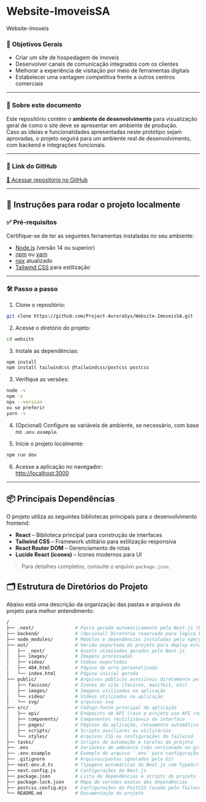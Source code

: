 # Website-ImoveisSA
Website-Imoveis

### 🎯 Objetivos Gerais

- Criar um site de hospedagem de imoveis 
- Desenvolver canais de comunicação integrados com os clientes  
- Melhorar a experiência de visitação por meio de ferramentas digitais  
- Estabelecer uma vantagem competitiva frente a outros centros comerciais  

---

### 📝 Sobre este documento

Este repositório contém o **ambiente de desenvolvimento** para visualização geral de como o site deve se apresentar em ambiente de produção.  
Caso as ideias e funcionalidades apresentadas neste protótipo sejam aprovadas, o projeto seguirá para um ambiente real de desenvolvimento, com backend e integrações funcionais.

---

### 🔗 Link do GitHub

[🔗 Acessar repositório no GitHub](https://github.com/Project-AuroraSys/Website-ImoveisSA.git)

---

## 🚀 Instruções para rodar o projeto localmente

### ✅ Pré-requisitos

Certifique-se de ter as seguintes ferramentas instaladas no seu ambiente:

- [Node.js](https://nodejs.org/pt) (versão 14 ou superior)  
- [npm](https://docs.npmjs.com/about-npm) ou [yarn](https://classic.yarnpkg.com/lang/en/docs/install/#windows-stable)
- [npx](https://www.npmjs.com/package/npx) atualizado  
- [Tailwind CSS](https://tailwindcss.com/docs/installation/using-vite) para estilização

---

### 🛠️ Passo a passo

1. Clone o repositório:

```bash
git clone https://github.com/Project-AuroraSys/Website-ImoveisSA.git
```

2. Acesse o diretório do projeto:

```bash
cd website
```

3. Instale as dependências:

```bash
npm install
npm install tailwindcss @tailwindcss/postcss postcss

```

3. Verifique as versões:

```bash
node -v
npm -v
npx --version
ou se preferir 
yarn -v
```

4. (Opcional) Configure as variáveis de ambiente, se necessário, com base no `.env.example`.

5. Inicie o projeto localmente:

```bash
npm run dev
```

6. Acesse a aplicação no navegador:  
[http://localhost:3000](http://localhost:3000)

---

## 📦 Principais Dependências

O projeto utiliza as seguintes bibliotecas principais para o desenvolvimento frontend:

- **React** – Biblioteca principal para construção de interfaces  
- **Tailwind CSS** – Framework utilitário para estilização responsiva  
- **React Router DOM** – Gerenciamento de rotas  
- **Lucide React (ícones)** – Ícones modernos para UI  

> Para detalhes completos, consulte o arquivo `package.json`.

## 🗂️ Estrutura de Diretórios do Projeto
Abaixo está uma descrição da organização das pastas e arquivos do projeto para melhor entendimento:
```bash
/
├── .next/               # Pasta gerada automaticamente pelo Next.js (build)
├── backend/             # (Opcional) Diretório reservado para lógica backend, caso necessário
├── node_modules/        # Módulos e dependências instaladas pelo npm/yarn
├── out/                 # Versão exportada do projeto para deploy estático
│   ├── _next/           # Assets otimizados gerados pelo Next.js
│   ├── images/          # Imagens processadas
│   ├── video/           # Vídeos exportados
│   ├── 404.html         # Página de erro personalizada
│   └── index.html       # Página inicial gerada
├── public/              # Arquivos públicos acessíveis diretamente pelo navegador
│   ├── favicon/         # Ícones do site (favicon, manifest, etc)
│   ├── images/          # Imagens utilizadas na aplicação
│   └── video/           # Vídeos utilizados na aplicação
│   └── svg/             # arquivos svg
├── src/                 # Código-fonte principal da aplicação
│   ├── api/             # Endpoints de API (caso o projeto use API routes do Next.js)
│   ├── components/      # Componentes reutilizáveis da interface
│   ├── pages/           # Páginas da aplicação, roteamento automático pelo Next.js
│   ├── scripts/         # Scripts auxiliares ou utilitários
│   └── styles/          # Arquivos CSS ou configurações do Tailwind
├── tasks/               # Scripts de automação e tarefas do projeto
├── .env                 # Variáveis de ambiente (não versionado no git)
├── .env.example         # Exemplo de arquivo `.env` para configuração local
├── .gitignore           # Arquivos/pastas ignorados pelo Git
├── next-env.d.ts        # Tipagens automáticas do Next.js com TypeScript
├── next.config.js       # Configurações do Next.js
├── package.json         # Lista de dependências e scripts do projeto
├── package-lock.json    # Mapa de versões exatas das dependências
├── postcss.config.mjs   # Configurações do PostCSS (usado pelo Tailwind)
└── README.md            # Documentação do projeto
```